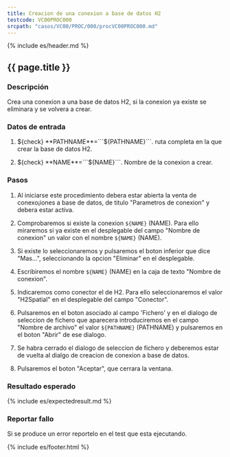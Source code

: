 ```yaml
---
title: Creacion de una conexion a base de datos H2
testcode: VC00PROC000
srcpath: "casos/VC00/PROC/000/procVC00PROC000.md"
---
```


{% include es/header.md %}

## {{ page.title }}

### Descripción

Crea una conexion a una base de datos H2, si la conexion ya existe se eliminara y se volvera a crear.

### Datos de entrada

1. ${check} **PATHNAME**=```${PATHNAME}```. ruta completa en la que crear la base de datos H2.

2. ${check} **NAME**=```${NAME}```. Nombre de la conexion a crear.

### Pasos


1. Al iniciarse este procedimiento debera estar abierta la venta de conexo¡iones a base de datos, 
   de titulo "Parametros de conexion" y debera estar activa.

2. Comprobaremos si existe la conexion ```${NAME}``` (NAME). Para ello miraremos si ya existe en el desplegable 
   del campo "Nombre de conexion" un valor con el nombre ```${NAME}``` (NAME).

3. Si existe lo seleccionaremos y pulsaremos el boton inferior que dice "Mas...", seleccionando la
   opcion "Eliminar" en el desplegable.

4. Escribiremos el nombre ```${NAME}``` (NAME) en la caja de texto "Nombre de conexion".

5. Indicaremos como conector el de H2. Para ello seleccionaremos el valor "H2Spatial" en el desplegable 
   del campo "Conector".

6. Pulsaremos en el boton asociado al campo 'Fichero' y en el dialogo de seleccion de fichero que aparecera
   introduciremos en el campo "Nombre de archivo" el valor ```${PATHNAME}``` (PATHNAME) y pulsaremos 
   en el boton "Abrir" de ese dialogo.

7. Se habra cerrado el dialogo de seleccion de fichero y deberemos estar de vuelta al dialgo de 
   creacion de conexion a base de datos.

8. Pulsaremos el boton "Aceptar", que cerrara la ventana.
   
### Resultado esperado

{% include es/expectedresult.md %}

### Reportar fallo

Si se produce un error reportelo en el test que esta ejecutando.

{% include es/footer.html %}
